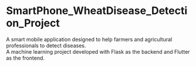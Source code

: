 # SmartPhone_WheatDisease_Detection_Project
A smart mobile application designed to help farmers and agricultural professionals  to detect diseases.  
A machine learning project developed with Flask as the backend and Flutter as the frontend. 
